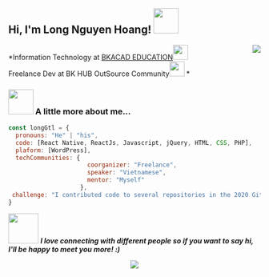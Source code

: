 ## Hi, I'm Long Nguyen Hoang! <img src="https://media.giphy.com/media/mGcNjsfWAjY5AEZNw6/giphy.gif" width="50"></h2>
<img align='right' src="https://i.imgur.com/m5Ie4P7.gif">
<p>*Information Technology at <a href="https://www.bkacad.com/" target="_blank">BKACAD EDUCATION</a><img src="https://media.giphy.com/media/fYSnHlufseco8Fh93Z/giphy.gif" width="30"></br>Freelance Dev at BK HUB OutSource Community<img src="https://media.giphy.com/media/WUlplcMpOCEmTGBtBW/giphy.gif" width="30"> 
*</p>

### <img src="https://media.giphy.com/media/VgCDAzcKvsR6OM0uWg/giphy.gif" width="50"> A little more about me...  

```javascript
const longGtl = {
  pronouns: "He" | "his",
  code: [React Native, ReactJs, Javascript, jQuery, HTML, CSS, PHP],
  plaform: [WordPress],
  techCommunities: {
                      coorganizer: "Freelance",
                      speaker: "Vietnamese",
                      mentor: "Myself"
                    },
 challenge: "I contributed code to several repositories in the 2020 GitHub and GitLab Archive Program."
}
```

<img src="https://media.giphy.com/media/LnQjpWaON8nhr21vNW/giphy.gif" width="60"> ***I love connecting with different people</b> so if you want to say <b>hi, I'll be happy to meet you more!** :)*

<!-- ![The San Juan Mountains are beautiful!](https://i.pinimg.com/236x/99/a7/f6/99a7f630aa1a03bc45c18da5fefdd2db.jpg "San Juan Mountains") -->
<!-- <p align="center">
<a href= "#" target="_blank"><img src="https://img.icons8.com/material-outlined/26/000000/ball-point-pen.png"/></a>
<a href= "#" target="_blank"><img src="https://img.icons8.com/material-outlined/30/000000/linkedin.png"/></a>
<a href= "#" target="_blank"><img src="https://img.icons8.com/material-outlined/30/000000/youtube.png"/></a>
<a href= "#" target="_blank"><img src="https://img.icons8.com/windows/32/000000/dev.png"/></a>
<a href= "#" target="_blank"><img src="https://img.icons8.com/material-outlined/30/000000/twitter.png"/></a>
</p> -->
<p align="center">
    <a href="https://github.com/muskanrani/github-readme-stats">
      <img align="center" src="https://github-readme-stats.vercel.app/api/top-langs/?username=gtl-201" />
    </a>
</p>

